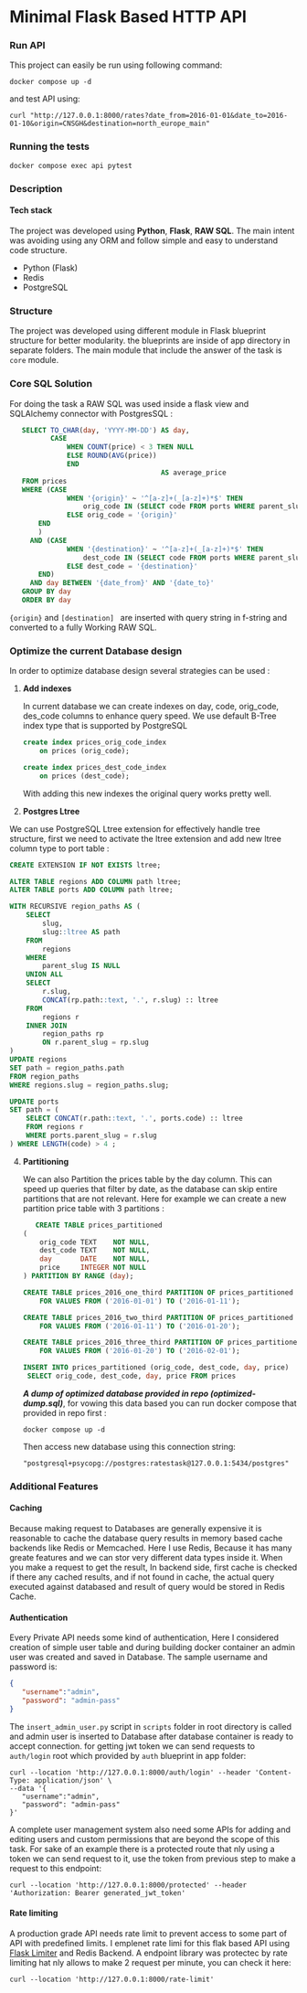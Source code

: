 # Minimal Flask Based HTTP API

### **Run API**

This project can easily be run using following command:

```shell
docker compose up -d
```

and test API using:

```shell
curl "http://127.0.0.1:8000/rates?date_from=2016-01-01&date_to=2016-01-10&origin=CNSGH&destination=north_europe_main"
```

### **Running the tests**

```shell
docker compose exec api pytest
```

### Description

#### Tech stack

The project was developed using **Python**, **Flask**, **RAW SQL**. The main intent was avoiding using any ORM and
follow simple and easy to understand code structure.
* Python (Flask)
* Redis
* PostgreSQL

### Structure
The project was developed using different module in Flask blueprint structure for better modularity. the blueprints are inside of app directory in separate folders.
The main module that include the answer of the task is `core` module.

### Core SQL Solution

For doing the task a RAW SQL was used inside a flask view and SQLAlchemy connector with PostgresSQL :

```SQL
   SELECT TO_CHAR(day, 'YYYY-MM-DD') AS day,
          CASE
              WHEN COUNT(price) < 3 THEN NULL
              ELSE ROUND(AVG(price))
              END
                                     AS average_price
   FROM prices
   WHERE (CASE
              WHEN '{origin}' ~ '^[a-z]+(_[a-z]+)*$' THEN
                  orig_code IN (SELECT code FROM ports WHERE parent_slug = '{origin}')
              ELSE orig_code = '{origin}'
       END
       )
     AND (CASE
              WHEN '{destination}' ~ '^[a-z]+(_[a-z]+)*$' THEN
                  dest_code IN (SELECT code FROM ports WHERE parent_slug = '{destination}')
              ELSE dest_code = '{destination}'
       END)
     AND day BETWEEN '{date_from}' AND '{date_to}'
   GROUP BY day
   ORDER BY day
   ```

`{origin}` and `[destination] ` are inserted with query string in f-string and converted to a fully Working RAW SQL.

### Optimize the current Database design

In order to optimize database design several strategies can be used :

1. **Add indexes**

   In current database we can create indexes on day, code, orig_code, des_code columns to enhance query speed. We use
   default B-Tree index type that is supported by PostgreSQL

   ```SQL
   create index prices_orig_code_index
       on prices (orig_code);
   
   create index prices_dest_code_index
       on prices (dest_code);
   ```
   With adding this new indexes the original query works pretty well.


2. **Postgres Ltree**

We can use PostgreSQL Ltree extension for effectively handle tree structure, first we need to activate the ltree extension and add new ltree column type to port table :

   ```sql
   CREATE EXTENSION IF NOT EXISTS ltree;
   
   ALTER TABLE regions ADD COLUMN path ltree;
   ALTER TABLE ports ADD COLUMN path ltree;
   
   WITH RECURSIVE region_paths AS (
       SELECT
           slug,
           slug::ltree AS path
       FROM
           regions
       WHERE
           parent_slug IS NULL
       UNION ALL
       SELECT
           r.slug,
           CONCAT(rp.path::text, '.', r.slug) :: ltree
       FROM
           regions r
       INNER JOIN
           region_paths rp
           ON r.parent_slug = rp.slug
   )
   UPDATE regions
   SET path = region_paths.path
   FROM region_paths
   WHERE regions.slug = region_paths.slug;
   
   UPDATE ports
   SET path = (
       SELECT CONCAT(r.path::text, '.', ports.code) :: ltree
       FROM regions r
       WHERE ports.parent_slug = r.slug
   ) WHERE LENGTH(code) > 4 ;
   ```


4. **Partitioning**

   We can also Partition the prices table by the day column. This can speed up queries that filter by date, as the
   database can skip entire partitions that are not relevant. Here for example we can create a new partition price table
   with 3 partitions :

    ```SQL
       CREATE TABLE prices_partitioned
    (
        orig_code TEXT    NOT NULL,
        dest_code TEXT    NOT NULL,
        day       DATE    NOT NULL,
        price     INTEGER NOT NULL
    ) PARTITION BY RANGE (day);
    
    CREATE TABLE prices_2016_one_third PARTITION OF prices_partitioned
        FOR VALUES FROM ('2016-01-01') TO ('2016-01-11');
    
    CREATE TABLE prices_2016_two_third PARTITION OF prices_partitioned
        FOR VALUES FROM ('2016-01-11') TO ('2016-01-20');
    
    CREATE TABLE prices_2016_three_third PARTITION OF prices_partitioned
        FOR VALUES FROM ('2016-01-20') TO ('2016-02-01');
    
    INSERT INTO prices_partitioned (orig_code, dest_code, day, price)
     SELECT orig_code, dest_code, day, price FROM prices
    ```

   **_A dump of optimized database provided in repo (optimized-dump.sql)_**, for vowing this data based you can run
   docker compose that provided in repo first :
   ```shell
   docker compose up -d
   ```
   Then access new database using this connection string:
   ```shell
   "postgresql+psycopg://postgres:ratestask@127.0.0.1:5434/postgres"
   ```
   
### Additional Features

#### Caching
Because making request to Databases are generally expensive it is reasonable to cache the database query results in memory based cache backends like Redis or Memcached. 
Here I use Redis, Because it has many greate features and we can stor very different data types inside it. When you make a request to get the result, In backend side, 
first cache is checked if there any cached results, and if not found in cache, the actual query executed against databased and result of query would be stored in Redis Cache.

#### Authentication
Every Private API needs some kind of authentication, Here I considered creation of simple user table and during building docker container an admin user was created and saved in Database. The sample username and password is: 
```json
{
   "username":"admin",
   "password": "admin-pass"
}
```
The `insert_admin_user.py` script in `scripts` folder in root directory is called and admin user is inserted to Database after database container is ready to accept connection.
for getting jwt token we can send requests to `auth/login` root which provided by `auth` blueprint in app folder:
```shell
curl --location 'http://127.0.0.1:8000/auth/login' --header 'Content-Type: application/json' \
--data '{
   "username":"admin",
   "password": "admin-pass"
}'
```
A complete user management system also need some APIs for adding and editing users and custom permissions that are beyond the scope of this task.
For sake of an example there is a protected route that nly using a token we can send request to it, use the token from previous step to make a request to this endpoint:
```shell
curl --location 'http://127.0.0.1:8000/protected' --header 'Authorization: Bearer generated_jwt_token'
```

#### Rate limiting
A production grade API needs rate limit to prevent access to some part of API with predefined limits. I emplenet rate limi for this flak based API using [Flask Limiter](https://flask-limiter.readthedocs.io/en/stable/) and Redis Backend. 
A endpoint  library was protectec by rate limiting hat nly allows to make 2 request per minute, you can check it here:
```shell
curl --location 'http://127.0.0.1:8000/rate-limit'
```